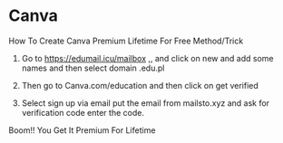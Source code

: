# Canva
How To Create Canva Premium Lifetime For Free Method/Trick 

1. Go to https://edumail.icu/mailbox ,,  and click on new and add some names and then select domain .edu.pl

2. Then go to Canva.com/education and then click on get verified

3. Select sign up via email put the email from mailsto.xyz and ask for verification code enter the code.

Boom!! You Get It Premium For Lifetime 

